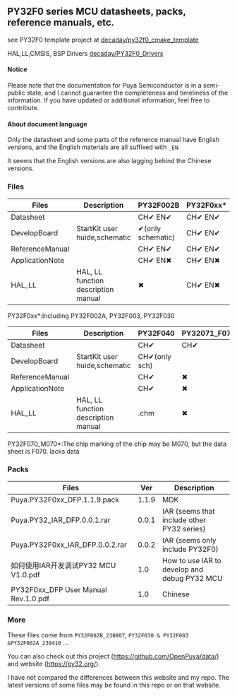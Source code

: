 ## PY32F0 series MCU datasheets, packs, reference manuals, etc.



see PY32F0 template project at [decaday/py32f0_cmake_template](https://github.com/decaday/py32f0_cmake_template)

HAL,LL,CMSIS, BSP Drivers [decaday/PY32F0_Drivers](https://github.com/decaday/PY32F0_Drivers)

#### Notice

Please note that the documentation for Puya Semiconductor is in a semi-public state, and I cannot guarantee the completeness and timeliness of the information. If you have updated or additional information, feel free to contribute.

#### About document language

Only the datasheet and some parts of the reference manual have English versions, and the English materials are all suffixed with `_EN`.

It seems that the English versions are also lagging behind the Chinese versions.

### Files

| Files           | Description                         | PY32F002B         | PY32F0xx* | PY32L020      |
| --------------- | ----------------------------------- | ----------------- | --------- | ------------- |
| Datasheet       |                                     | CH✔  EN✔          | CH✔ EN✔   | ✖             |
| DevelopBoard    | StartKit user huide,schematic       | ✔(only schematic) | CH✔ EN✔   | CH✔(only sch) |
| ReferenceManual |                                     | CH✔  EN✔          | CH✔ EN✔   | CH✔           |
| ApplicationNote |                                     | CH✔  EN✖          | CH✔  EN✖  | ✖             |
| HAL_LL          | HAL, LL function description manual | ✖                 | CH✔  EN✖  | ✖             |

PY32F0xx*:Including PY32F002A, PY32F003, PY32F030

| Files           | Description                         | PY32F040      | PY32071_F072 | PY32F070_M070* |
| --------------- | ----------------------------------- | ------------- | ------------ | -------------- |
| Datasheet       |                                     | CH✔           | CH✔          | CH✔            |
| DevelopBoard    | StartKit user huide,schematic       | CH✔(only sch) |              | ✖              |
| ReferenceManual |                                     | CH✔           | ✖            | ✖              |
| ApplicationNote |                                     | CH✔           | ✖            | ✖              |
| HAL_LL          | HAL, LL function description manual | .chm          | ✖            | ✖              |

PY32F070_M070*:The chip marking of the chip may be M070, but the data sheet is F070. lacks data

### Packs

| Files                                | Ver   | Description                                  |
| ------------------------------------ | ----- | -------------------------------------------- |
| Puya.PY32F0xx_DFP.1.1.9.pack         | 1.1.9 | MDK                                          |
| Puya.PY32_IAR_DFP.0.0.1.rar          | 0.0.1 | IAR (seems that include other PY32 series)   |
| Puya.PY32F0xx_IAR_DFP.0.0.2.rar      | 0.0.2 | IAR (seems only include PY32F0)              |
| 如何使用IAR开发调试PY32 MCU V1.0.pdf | 1.0   | How to use IAR to develop and debug PY32 MCU |
| PY32F0xx_DFP User Manual Rev.1.0.pdf | 1.0   | Chinese                                      |

### More

These files come from `PY32F002B_230807`, `PY32F030 & PY32F003 &PY32F002A_230410` ...



You can also check out this project (https://github.com/OpenPuya/data/) and website (https://py32.org/).

 I have not compared the differences between this website and my repo. The latest versions of some files may be found in this repo or on that website.

